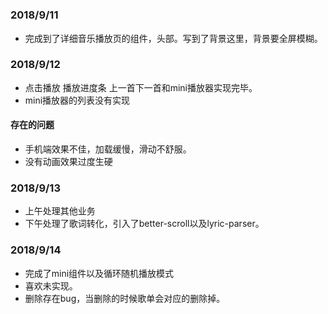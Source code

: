 #
##
### 2018/9/11
+ 完成到了详细音乐播放页的组件，头部。写到了背景这里，背景要全屏模糊。
### 2018/9/12
+ 点击播放 播放进度条 上一首下一首和mini播放器实现完毕。
+ mini播放器的列表没有实现
#### 存在的问题
+ 手机端效果不佳，加载缓慢，滑动不舒服。
+ 没有动画效果过度生硬

### 2018/9/13
+ 上午处理其他业务
+ 下午处理了歌词转化，引入了better-scroll以及lyric-parser。

### 2018/9/14
+ 完成了mini组件以及循环随机播放模式
+ 喜欢未实现。
+ 删除存在bug，当删除的时候歌单会对应的删除掉。

